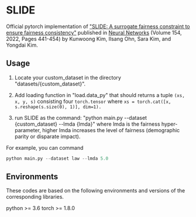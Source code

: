 # SLIDE

Official pytorch implementation of ["SLIDE: A surrogate fairness constraint to ensure fairness consistency"](https://www.sciencedirect.com/science/article/pii/S0893608022002891) published in [Neural Networks](https://www.journals.elsevier.com/neural-networks) (Volume 154, 2022, Pages 441-454) by Kunwoong Kim, Ilsang Ohn, Sara Kim, and Yongdai Kim.


## Usage

1. Locate your custom_dataset in the directory "datasets/{custom_dataset}".

2. Add loading function in "load.data_py" that should returns a tuple ```(xs, x, y, s)``` consisting four ``` torch.tensor ```
where ```xs = torch.cat([x, s.reshape(s.size(0), 1)], dim=1).```

3. run SLIDE as the command: "python main.py --dataset {custom_dataset} --lmda {lmda}"
where lmda is the fairness hyper-parameter, higher lmda increases the level of fairness (demographic parity or disparate impact).

For example, you can command
```python
python main.py --dataset law --lmda 5.0
```

## Environments

These codes are based on the following environments and versions of the corresponding libraries.

python >= 3.6
torch >= 1.8.0
